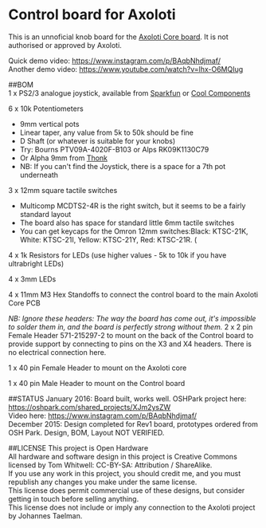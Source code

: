 # Control board for Axoloti 

This is an unnoficial knob board for the [Axoloti Core board](http://www.axoloti.com/).  It is not authorised or approved by Axoloti. 

Quick demo video: https://www.instagram.com/p/BAqbNhdjmaf/   
Another demo video: https://www.youtube.com/watch?v=lhx-O6MQIug  

##BOM  
1 x PS2/3 analogue joystick, available from [Sparkfun](https://www.sparkfun.com/products/9032) or [Cool Components](https://www.coolcomponents.co.uk/thumb-joystick.html)  

6 x 10k Potentiometers
- 9mm vertical pots 
- Linear taper, any value from 5k to 50k should be fine
- D Shaft (or whatever is suitable for your knobs)
- Try: Bourns PTV09A-4020F-B103 or Alps RK09K1130C79
- Or Alpha 9mm from [Thonk](https://www.thonk.co.uk/shop/alpha-9mm-pots/) 
- NB: If you can't find the Joystick, there is a space for a 7th pot underneath

3 x 12mm square tactile switches
- Multicomp MCDTS2-4R is the right switch, but it seems to be a fairly standard layout 
- The board also has space for standard little 6mm tactile switches
- You can get keycaps for the Omron 12mm switches:Black: KTSC-21K, White: KTSC-21I, Yellow: KTSC-21Y, Red: KTSC-21R. (

4 x 1k Resistors for LEDs (use higher values - 5k to 10k if you have ultrabright LEDs) 

4 x 3mm LEDs

4 x 11mm M3 Hex Standoffs to connect the control board to the main Axoloti Core PCB

*NB: Ignore these headers: The way the board has come out, it's impossible to solder them in, and the board is perfectly strong without them.*  2 x 2 pin Female Header 571-215297-2 to mount on the back of the Control board to provide support by connecting to pins on the X3 and X4 headers. There is no electrical connection here. 

1 x 40 pin Female Header to mount on the Axoloti core 

1 x 40 pin Male Header to mount on the Control board

##STATUS 
January 2016: Board built, works well. OSHPark project here: https://oshpark.com/shared_projects/XJm2ysZW  
Video here: https://www.instagram.com/p/BAqbNhdjmaf/   
December 2015: Design completed for Rev1 board, prototypes ordered from OSH Park. Design, BOM, Layout NOT VERIFIED. 

##LICENSE 
This project is Open Hardware  
All hardware and software design in this project is Creative Commons licensed by Tom Whitwell: CC-BY-SA: Attribution / ShareAlike.  
If you use any work in this project, you should credit me, and you must republish any changes you make under the same license.  
This license does permit commercial use of these designs, but consider getting in touch before selling anything.  
This license does not include or imply any connection to the Axoloti project by Johannes Taelman.   
